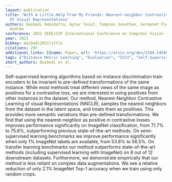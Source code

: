 ```yaml
---
layout: publication
title: 'With A Little Help From My Friends: Nearest-neighbor Contrastive Learning
  Of Visual Representations'
authors: Dwibedi Debidatta, Aytar Yusuf, Tompson Jonathan, Sermanet Pierre, Zisserman
  Andrew
conference: 2021 IEEE/CVF International Conference on Computer Vision (ICCV)
year: 2021
bibkey: dwibedi2021little
citations: 297
additional_links: [{name: Paper, url: 'https://arxiv.org/abs/2104.14548'}]
tags: ["Distance Metric Learning", "Evaluation", "ICCV", "Self-Supervised"]
short_authors: Dwibedi et al.
---
```

Self-supervised learning algorithms based on instance discrimination train
encoders to be invariant to pre-defined transformations of the same instance.
While most methods treat different views of the same image as positives for a
contrastive loss, we are interested in using positives from other instances in
the dataset. Our method, Nearest-Neighbor Contrastive Learning of visual
Representations (NNCLR), samples the nearest neighbors from the dataset in the
latent space, and treats them as positives. This provides more semantic
variations than pre-defined transformations.
  We find that using the nearest-neighbor as positive in contrastive losses
improves performance significantly on ImageNet classification, from 71.7% to
75.6%, outperforming previous state-of-the-art methods. On semi-supervised
learning benchmarks we improve performance significantly when only 1% ImageNet
labels are available, from 53.8% to 56.5%. On transfer learning benchmarks our
method outperforms state-of-the-art methods (including supervised learning with
ImageNet) on 8 out of 12 downstream datasets. Furthermore, we demonstrate
empirically that our method is less reliant on complex data augmentations. We
see a relative reduction of only 2.1% ImageNet Top-1 accuracy when we train
using only random crops.